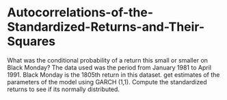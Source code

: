 # Autocorrelations-of-the-Standardized-Returns-and-Their-Squares
What was the conditional probability of a return this small or smaller on Black Monday? The data used was the period from January 1981 to April 1991.  Black Monday is the 1805th return in this dataset.  get estimates of the parameters of the model using GARCH (1,1).  Compute the standardized returns to see if its normally distributed. 
